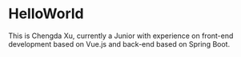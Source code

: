 # HelloWorld

This is Chengda Xu, currently a Junior with experience on front-end development based on Vue.js and back-end based on Spring Boot.
